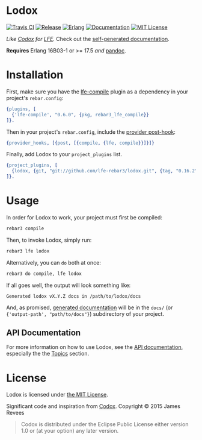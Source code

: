 # Lodox

[![Travis CI][travis badge]][travis builds]
[![Release][tag badge]][latest release]
[![Erlang][erlang badge]][erlang downloads]
[![Documentation][doc badge]][docs]
[![MIT License][license badge]](LICENSE)

[travis builds]: https://travis-ci.org/lfe-rebar3/lodox
[travis badge]: https://travis-ci.org/lfe-rebar3/lodox.svg
[tag badge]: https://img.shields.io/github/tag/lfe-rebar3/lodox.svg
[latest release]: https://github.com/lfe-rebar3/lodox/releases/latest
[erlang badge]: https://img.shields.io/badge/erlang-R16B03%20%7C%20%E2%89%A517.5-red.svg
[erlang downloads]: http://www.erlang.org/downloads
[doc badge]: https://img.shields.io/badge/docs-100%25-green.svg
[docs]: https://lfe-rebar3.github.io/lodox
[license badge]: https://img.shields.io/badge/license-MIT-blue.svg


_Like [Codox] for [LFE]._
Check out the [self-generated documentation][docs].

**Requires** Erlang 16B03-1 or >= 17.5 *and* [pandoc].

[Codox]: https://github.com/weavejester/codox
[LFE]: https://github.com/rvirding/lfe
[pandoc]: http://pandoc.org


# Installation

First, make sure you have the [lfe-compile] plugin as a dependency in your
project's `rebar.config`:

```erlang
{plugins, [
  {'lfe-compile', "0.6.0", {pkg, rebar3_lfe_compile}}
]}.
```

Then in your project's `rebar.config`, include the [provider post-hook]:

```erlang
{provider_hooks, [{post, [{compile, {lfe, compile}}]}]}
```

Finally, add Lodox to your `project_plugins` list.

```erlang
{project_plugins, [
  {lodox, {git, "git://github.com/lfe-rebar3/lodox.git", {tag, "0.16.2"}}}
]}.
```

[lfe-compile]: https://github.com/lfe-rebar3/compile
[provider post-hook]: https://www.rebar3.org/v3.0/docs/configuration#section-provider-hooks


# Usage

In order for Lodox to work, your project must first be compiled:

```sh
rebar3 compile
```

Then, to invoke Lodox, simply run:

```sh
rebar3 lfe lodox
```

Alternatively, you can `do` both at once:

```sh
rebar3 do compile, lfe lodox
```

If all goes well, the output will look something like:

    Generated lodox vX.Y.Z docs in /path/to/lodox/docs

And, as promised, [generated documentation][docs] will be in the `docs/` (or
`{'output-path', "path/to/docs"}`) subdirectory of your project.


## API Documentation

For more information on how to use Lodox, see the [API documentation][docs],
especially the the [Topics] section.

[Topics]: https://lfe-rebar3.github.io/lodox/index.html#Topics


# License

Lodox is licensed under [the MIT License](LICENSE).

Significant code and inspiration from [Codox]. Copyright © 2015 James Revees

> Codox is distributed under the Eclipse Public License either version 1.0 or
> (at your option) any later version.
